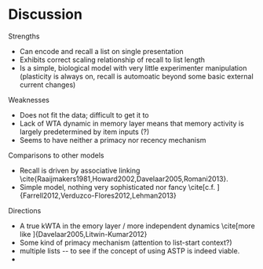 # Discussion

Strengths

* Can encode and recall a list on single presentation
* Exhibits correct scaling relationship of recall to list length
* Is a simple, biological model with very little experimenter manipulation (plasticity is always on, recall is automoatic beyond some basic external current changes)

Weaknesses

* Does not fit the data; difficult to get it to
* Lack of WTA dynamic in memory layer means that memory activity is largely predetermined by item inputs (?)
* Seems to have neither a primacy nor recency mechanism

Comparisons to other models

* Recall is driven by associative linking \cite{Raaijmakers1981,Howard2002,Davelaar2005,Romani2013}.
* Simple model, nothing very sophisticated nor fancy \cite[c.f. ]{Farrell2012,Verduzco-Flores2012,Lehman2013}

Directions
* A true kWTA in the emory layer / more independent dynamics \cite[more like ]{Davelaar2005,Litwin-Kumar2012}
* Some kind of primacy mechanism (attention to list-start context?)
* multiple lists -- to see if the concept of using ASTP is indeed viable.
* 
